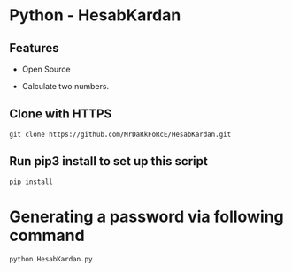 # Python - HesabKardan

## Features

* Open Source

* Calculate two numbers.

## Clone with HTTPS
```
git clone https://github.com/MrDaRkFoRcE/HesabKardan.git
```

## Run pip3 install to set up this script
```
pip install
```

# Generating a password via following command
```
python HesabKardan.py
```
